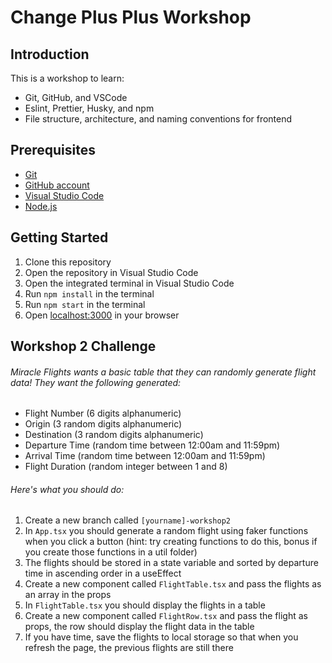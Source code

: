 # Change Plus Plus Workshop

## Introduction

This is a workshop to learn:
- Git, GitHub, and VSCode
- Eslint, Prettier, Husky, and npm
- File structure, architecture, and naming conventions for frontend

## Prerequisites

- [Git](https://git-scm.com/)
- [GitHub account](www.github.com)
- [Visual Studio Code](https://code.visualstudio.com/)
- [Node.js](https://nodejs.org/en/)

## Getting Started

1. Clone this repository
2. Open the repository in Visual Studio Code
3. Open the integrated terminal in Visual Studio Code
4. Run `npm install` in the terminal
5. Run `npm start` in the terminal
6. Open [localhost:3000](http://localhost:3000/) in your browser


## Workshop 2 Challenge

###### Miracle Flights wants a basic table that they can randomly generate flight data! They want the following generated:
- Flight Number (6 digits alphanumeric)
- Origin (3 random digits alphanumeric)
- Destination (3 random digits alphanumeric)
- Departure Time (random time between 12:00am and 11:59pm)
- Arrival Time (random time between 12:00am and 11:59pm)
- Flight Duration (random integer between 1 and 8)

###### Here's what you should do:
1) Create a new branch called `[yourname]-workshop2`
2) In `App.tsx` you should generate a random flight using faker functions when you click a button (hint: try creating functions to do this, bonus if you create those functions in a util folder)
3) The flights should be stored in a state variable and sorted by departure time in ascending order in a useEffect
4) Create a new component called `FlightTable.tsx` and pass the flights as an array in the props
5) In `FlightTable.tsx` you should display the flights in a table
6) Create a new component called `FlightRow.tsx` and pass the flight as props, the row should display the flight data in the table
7) If you have time, save the flights to local storage so that when you refresh the page, the previous flights are still there

